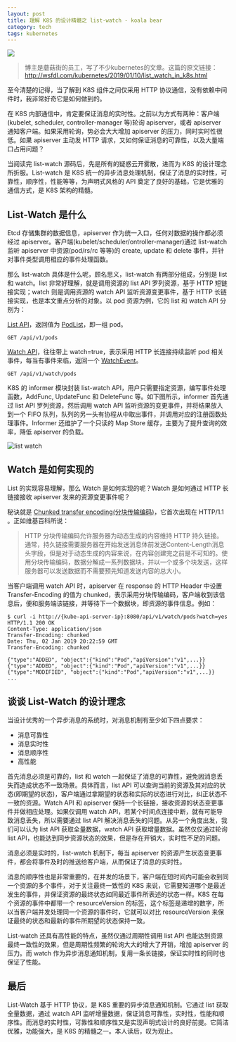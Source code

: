 ```yaml
---
layout: post
title: 理解 K8S 的设计精髓之 list-watch - koala bear
category: tech
tags: kubernetes
---
```

![](https://cdn.kelu.org/blog/tags/k8s.jpg)

> 博主是蘑菇街的员工，写了不少kubernetes的文章。这篇的原文链接：<http://wsfdl.com/kubernetes/2019/01/10/list_watch_in_k8s.html>

至今清楚的记得，当了解到 K8S 组件之间仅采用 HTTP 协议通信，没有依赖中间件时，我非常好奇它是如何做到的。

在 K8S 内部通信中，肯定要保证消息的实时性。之前以为方式有两种：客户端(kubelet, scheduler, controller-manager 等)轮询 apiserver，或者 apiserver 通知客户端。如果采用轮询，势必会大大增加 apiserver 的压力，同时实时性很低。如果 apiserver 主动发 HTTP 请求，又如何保证消息的可靠性，以及大量端口占用问题？

当阅读完 list-watch 源码后，先是所有的疑惑云开雾散，进而为 K8S 的设计理念所折服。List-watch 是 K8S 统一的异步消息处理机制，保证了消息的实时性，可靠性，顺序性，性能等等，为声明式风格的 API 奠定了良好的基础，它是优雅的通信方式，是 K8S 架构的精髓。

## List-Watch 是什么

Etcd 存储集群的数据信息，apiserver 作为统一入口，任何对数据的操作都必须经过 apiserver。客户端(kubelet/scheduler/ontroller-manager)通过 list-watch 监听 apiserver 中资源(pod/rs/rc 等等)的 create, update 和 delete 事件，并针对事件类型调用相应的事件处理函数。

那么 list-watch 具体是什么呢，顾名思义，list-watch 有两部分组成，分别是 list 和 watch。list 非常好理解，就是调用资源的 list API 罗列资源，基于 HTTP 短链接实现；watch 则是调用资源的 watch API 监听资源变更事件，基于 HTTP 长链接实现，也是本文重点分析的对象。以 pod 资源为例，它的 list 和 watch API 分别为：

[List API](https://v1-10.docs.kubernetes.io/docs/reference/generated/kubernetes-api/v1.10/#list-all-namespaces-63)，返回值为 [PodList](https://v1-10.docs.kubernetes.io/docs/reference/generated/kubernetes-api/v1.10/#podlist-v1-core)，即一组 pod。

```
GET /api/v1/pods
```

[Watch API](https://v1-10.docs.kubernetes.io/docs/reference/generated/kubernetes-api/v1.10/#watch-list-all-namespaces-66)，往往带上 watch=true，表示采用 HTTP 长连接持续监听 pod 相关事件，每当有事件来临，返回一个 [WatchEvent](https://v1-10.docs.kubernetes.io/docs/reference/generated/kubernetes-api/v1.10/#watchevent-v1-meta)。

```
GET /api/v1/watch/pods
```

K8S 的 informer 模块封装 list-watch API，用户只需要指定资源，编写事件处理函数，AddFunc, UpdateFunc 和 DeleteFunc 等。如下图所示，informer 首先通过 list API 罗列资源，然后调用 watch API 监听资源的变更事件，并将结果放入到一个 FIFO 队列，队列的另一头有协程从中取出事件，并调用对应的注册函数处理事件。Informer 还维护了一个只读的 Map Store 缓存，主要为了提升查询的效率，降低 apiserver 的负载。

![list watch](https://cdn.kelu.org/blog/2019/03/listwatch.jpg)

## Watch 是如何实现的

List 的实现容易理解，那么 Watch 是如何实现的呢？Watch 是如何通过 HTTP 长链接接收 apiserver 发来的资源变更事件呢？

秘诀就是 [Chunked transfer encoding(分块传输编码)](https://zh.wikipedia.org/zh-hans/%E5%88%86%E5%9D%97%E4%BC%A0%E8%BE%93%E7%BC%96%E7%A0%81)，它首次出现在 HTTP/1.1 。正如维基百科所说：

> HTTP 分块传输编码允许服务器为动态生成的内容维持 HTTP 持久链接。通常，持久链接需要服务器在开始发送消息体前发送Content-Length消息头字段，但是对于动态生成的内容来说，在内容创建完之前是不可知的。使用分块传输编码，数据分解成一系列数据块，并以一个或多个块发送，这样服务器可以发送数据而不需要预先知道发送内容的总大小。

当客户端调用 watch API 时，apiserver 在 response 的 HTTP Header 中设置 Transfer-Encoding 的值为 chunked，表示采用分块传输编码，客户端收到该信息后，便和服务端该链接，并等待下一个数据块，即资源的事件信息。例如：

```
$ curl -i http://{kube-api-server-ip}:8080/api/v1/watch/pods?watch=yes
HTTP/1.1 200 OK
Content-Type: application/json
Transfer-Encoding: chunked
Date: Thu, 02 Jan 2019 20:22:59 GMT
Transfer-Encoding: chunked

{"type":"ADDED", "object":{"kind":"Pod","apiVersion":"v1",...}}
{"type":"ADDED", "object":{"kind":"Pod","apiVersion":"v1",...}}
{"type":"MODIFIED", "object":{"kind":"Pod","apiVersion":"v1",...}}
...
```

## 谈谈 List-Watch 的设计理念

当设计优秀的一个异步消息的系统时，对消息机制有至少如下四点要求：

- 消息可靠性
- 消息实时性
- 消息顺序性
- 高性能

首先消息必须是可靠的，list 和 watch 一起保证了消息的可靠性，避免因消息丢失而造成状态不一致场景。具体而言，list API 可以查询当前的资源及其对应的状态(即期望的状态)，客户端通过拿期望的状态和实际的状态进行对比，纠正状态不一致的资源。Watch API 和 apiserver 保持一个长链接，接收资源的状态变更事件并做相应处理。如果仅调用 watch API，若某个时间点连接中断，就有可能导致消息丢失，所以需要通过 list API 解决消息丢失的问题。从另一个角度出发，我们可以认为 list API 获取全量数据，watch API 获取增量数据。虽然仅仅通过轮询 list API，也能达到同步资源状态的效果，但是存在开销大，实时性不足的问题。

消息必须是实时的，list-watch 机制下，每当 apiserver 的资源产生状态变更事件，都会将事件及时的推送给客户端，从而保证了消息的实时性。

消息的顺序性也是非常重要的，在并发的场景下，客户端在短时间内可能会收到同一个资源的多个事件，对于关注最终一致性的 K8S 来说，它需要知道哪个是最近发生的事件，并保证资源的最终状态如同最近事件所表述的状态一样。K8S 在每个资源的事件中都带一个 resourceVersion 的标签，这个标签是递增的数字，所以当客户端并发处理同一个资源的事件时，它就可以对比 resourceVersion 来保证最终的状态和最新的事件所期望的状态保持一致。

List-watch 还具有高性能的特点，虽然仅通过周期性调用 list API 也能达到资源最终一致性的效果，但是周期性频繁的轮询大大的增大了开销，增加 apiserver 的压力。而 watch 作为异步消息通知机制，复用一条长链接，保证实时性的同时也保证了性能。

## 最后

List-Watch 基于 HTTP 协议，是 K8S 重要的异步消息通知机制。它通过 list 获取全量数据，通过 watch API 监听增量数据，保证消息可靠性，实时性，性能和顺序性。而消息的实时性，可靠性和顺序性又是实现声明式设计的良好前提。它简洁优雅，功能强大，是 K8S 的精髓之一。本人读后，叹为观止。